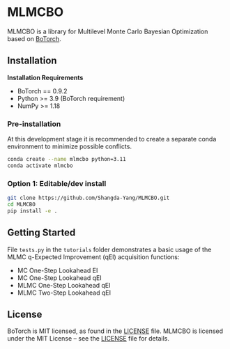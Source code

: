 # MLMCBO

MLMCBO is a library for Multilevel Monte Carlo Bayesian Optimization based
on [BoTorch](https://github.com/pytorch/botorch/tree/main).

## Installation

**Installation Requirements**

- BoTorch == 0.9.2
- Python >= 3.9 (BoTorch requirement)
- NumPy >= 1.18

### Pre-installation

At this development stage it is recommended to create a separate conda environment to minimize possible conflicts.

```bash
conda create --name mlmcbo python=3.11
conda activate mlmcbo
```

### Option 1: Editable/dev install

```bash
git clone https://github.com/Shangda-Yang/MLMCBO.git
cd MLMCBO
pip install -e .
```

## Getting Started

File ```tests.py``` in the ```tutorials``` folder demonstrates a basic usage of the MLMC q-Expected Improvement (qEI)
acquisition functions:

- MC One-Step Lookahead EI
- MC One-Step Lookahead qEI
- MLMC One-Step Lookahead qEI
- MLMC Two-Step Lookahead qEI

## License
BoTorch is MIT licensed, as found in the [LICENSE](LICENSE) file.
MLMCBO is licensed under the MIT License – see the [LICENSE](LICENSE) file for details.